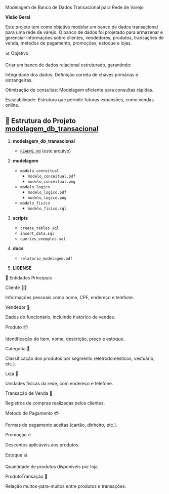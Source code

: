 Modelagem de Banco de Dados Transacional para Rede de Varejo

**Visão Geral**

Este projeto tem como objetivo modelar um banco de dados transacional para uma rede de varejo. O banco de dados foi projetado para armazenar e gerenciar informações sobre clientes, vendedores, produtos, transações de venda, métodos de pagamento, promoções, estoque e lojas.




📊 Objetivo

Criar um banco de dados relacional estruturado, garantindo:

Integridade dos dados: Definição correta de chaves primárias e estrangeiras.

Otimização de consultas: Modelagem eficiente para consultas rápidas.

Escalabilidade: Estrutura que permite futuras expansões, como vendas online.

## 📂 Estrutura do Projeto [modelagem_db_transacional](https://github.com/GuilhermeBrevilato/modelagem_db_transacional/blob/main/README.md)

1. **modelagem_db_transacional**
   - [`README.md`](https://github.com/GuilhermeBrevilato/modelagem_db_transacional/blob/main/README.md)  (este arquivo)

2. **modelagem**
   - `modelo_conceitual`
     -  `modelo_conceitual.pdf`
     -  `modelo_conceitual.png`
   - `modelo_logico`
     - `modelo_logico.pdf`
     - `modelo_logico.png`  
   - `modelo_fisico`
      - `modelo_fisico.sql`

3. **scripts**
   - `create_tables.sql`
   - `insert_data.sql`
   - `queries_exemplos.sql`

4. **docs**
   - `relatorio_modelagem.pdf`

5. **LICENSE**



🏢 Entidades Principais

Cliente 🧑‍💼

Informações pessoais como nome, CPF, endereço e telefone.

Vendedor 🏪

Dados do funcionário, incluindo histórico de vendas.

Produto 📦

Identificação do item, nome, descrição, preço e estoque.

Categoria 📂

Classificação dos produtos por segmento (eletrodomésticos, vestuário, etc.).

Loja 🏢

Unidades físicas da rede, com endereço e telefone.

Transação de Venda 🛒

Registros de compras realizadas pelos clientes.

Método de Pagamento 💳

Formas de pagamento aceitas (cartão, dinheiro, etc.).

Promoção 🔥

Descontos aplicáveis aos produtos.

Estoque 📊

Quantidade de produtos disponíveis por loja.

ProdutoTransação 🔄

Relação muitos-para-muitos entre produtos e transações.
